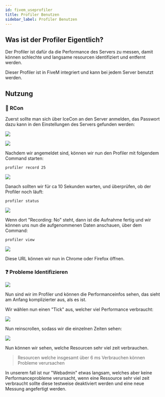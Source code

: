 ```yaml
---
id: fivem_useprofiler
title: Profiler Benutzen
sidebar_label: Profiler Benutzen
---
```


## Was ist der Profiler Eigentlich?

Der Profiler ist dafür da die Performance des Servers zu messen, damit können schlechte und langsame resourcen identifiziert und entfernt werden.

Dieser Profiler ist in FiveM integriert und kann bei jedem Server benutzt werden.

## Nutzung


### 🔑 RCon

Zuerst sollte man sich über IceCon an den Server anmelden, das Passwort dazu kann in den Einstellungen des Servers gefunden werden:

![](https://screensaver01.zap-hosting.com/index.php/s/RoYSRxNWmqmc8TZ/preview)

![](https://screensaver01.zap-hosting.com/index.php/s/SnNcYqkSgkFFsL8/preview)

Nachdem wir angemeldet sind, können wir nun den Profiler mit folgendem Command starten:

```
profiler record 25
```

![](https://screensaver01.zap-hosting.com/index.php/s/syTtBk7RicHYdBP/preview)

Danach sollten wir für ca 10 Sekunden warten, und überprüfen, ob der Profiler noch läuft:

```
profiler status
```

![](https://screensaver01.zap-hosting.com/index.php/s/zRwfoRfXQJq5mem/preview)

Wenn dort "Recording: No" steht, dann ist die Aufnahme fertig und wir können uns nun die aufgenommenen Daten anschauen, über dem Command:

```
profiler view
```

![](https://screensaver01.zap-hosting.com/index.php/s/jecKZDyboFoGbcA/preview)

Diese URL können wir nun in Chrome oder Firefox öffnen.


### ❓ Probleme Identifizieren

![](https://screensaver01.zap-hosting.com/index.php/s/ZkW36eTKXsmsxRq/preview)

Nun sind wir im Profiler und können die Performanceinfos sehen, das sieht am Anfang komplizierter aus, als es ist.

Wir wählen nun einen "Tick" aus, welcher viel Performance verbraucht:

![](https://screensaver01.zap-hosting.com/index.php/s/R7Z4HwF3y2wAHGj/preview)

Nun reinscrollen, sodass wir die einzelnen Zeiten sehen:

![](https://screensaver01.zap-hosting.com/index.php/s/BFJgqJE6SrBK5Ws/preview)

Nun können wir sehen, welche Resourcen sehr viel zeit verbrauchen.

> Resourcen welche insgesamt über 6 ms Verbrauchen können Probleme verursachen

In unserem fall ist nur "Webadmin" etwas langsam, welches aber keine Performanceprobleme verursacht, wenn eine Ressource sehr viel zeit verbraucht sollte diese testweise deaktiviert werden und eine neue Messung angefertigt werden.

